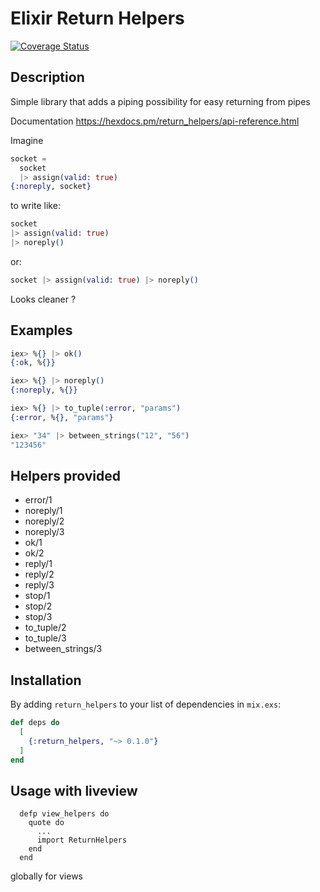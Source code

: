 # Elixir Return Helpers

[![Coverage Status](https://coveralls.io/repos/github/dkuku/return_helpers/badge.svg?branch=master)](https://coveralls.io/github/dkuku/return_helpers?branch=master)

## Description

Simple library that adds a piping possibility for easy returning from pipes

Documentation https://hexdocs.pm/return_helpers/api-reference.html

Imagine

```elixir
socket =
  socket
  |> assign(valid: true)
{:noreply, socket}
```

to write like:
```elixir
socket
|> assign(valid: true)
|> noreply()
```

or:
```elixir
socket |> assign(valid: true) |> noreply()
```

Looks cleaner ?

## Examples
```elixir
iex> %{} |> ok()
{:ok, %{}}

iex> %{} |> noreply()
{:noreply, %{}}

iex> %{} |> to_tuple(:error, "params") 
{:error, %{}, "params"}

iex> "34" |> between_strings("12", "56")
"123456"
```

## Helpers provided
- error/1
- noreply/1
- noreply/2
- noreply/3
- ok/1
- ok/2
- reply/1
- reply/2
- reply/3
- stop/1
- stop/2
- stop/3
- to_tuple/2
- to_tuple/3
- between_strings/3

## Installation

By adding `return_helpers` to your list of dependencies in `mix.exs`:

```elixir
def deps do
  [
    {:return_helpers, "~> 0.1.0"}
  ]
end
```

## Usage with liveview
```
  defp view_helpers do
    quote do
      ...
      import ReturnHelpers
    end
  end
```
globally for views

